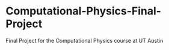 # Computational-Physics-Final-Project
 Final Project for the Computational Physics course at UT Austin
